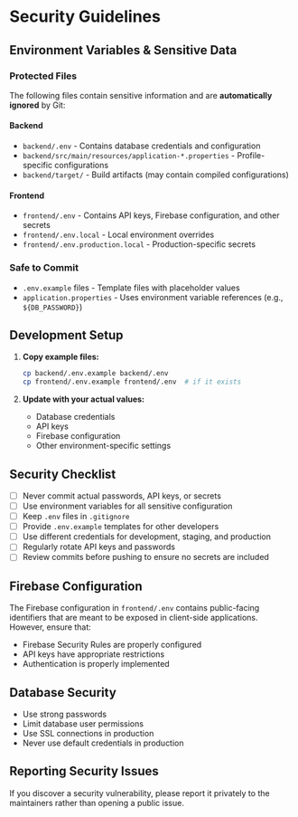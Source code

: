 # Security Guidelines

## Environment Variables & Sensitive Data

### Protected Files
The following files contain sensitive information and are **automatically ignored** by Git:

#### Backend
- `backend/.env` - Contains database credentials and configuration
- `backend/src/main/resources/application-*.properties` - Profile-specific configurations
- `backend/target/` - Build artifacts (may contain compiled configurations)

#### Frontend  
- `frontend/.env` - Contains API keys, Firebase configuration, and other secrets
- `frontend/.env.local` - Local environment overrides
- `frontend/.env.production.local` - Production-specific secrets

### Safe to Commit
- `.env.example` files - Template files with placeholder values
- `application.properties` - Uses environment variable references (e.g., `${DB_PASSWORD}`)

## Development Setup

1. **Copy example files:**
   ```bash
   cp backend/.env.example backend/.env
   cp frontend/.env.example frontend/.env  # if it exists
   ```

2. **Update with your actual values:**
   - Database credentials
   - API keys
   - Firebase configuration
   - Other environment-specific settings

## Security Checklist

- [ ] Never commit actual passwords, API keys, or secrets
- [ ] Use environment variables for all sensitive configuration
- [ ] Keep `.env` files in `.gitignore`
- [ ] Provide `.env.example` templates for other developers
- [ ] Use different credentials for development, staging, and production
- [ ] Regularly rotate API keys and passwords
- [ ] Review commits before pushing to ensure no secrets are included

## Firebase Configuration

The Firebase configuration in `frontend/.env` contains public-facing identifiers that are meant to be exposed in client-side applications. However, ensure that:

- Firebase Security Rules are properly configured
- API keys have appropriate restrictions
- Authentication is properly implemented

## Database Security

- Use strong passwords
- Limit database user permissions
- Use SSL connections in production
- Never use default credentials in production

## Reporting Security Issues

If you discover a security vulnerability, please report it privately to the maintainers rather than opening a public issue.